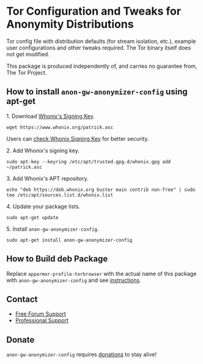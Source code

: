 # Tor Configuration and Tweaks for Anonymity Distributions #

Tor config file with distribution defaults (for stream isolation, etc.),
example user configurations and other tweaks required. The Tor binary
itself does not get modified.

This package is produced independently of, and carries no guarantee from,
The Tor Project.
## How to install `anon-gw-anonymizer-config` using apt-get ##

1\. Download [Whonix's Signing Key]().

```
wget https://www.whonix.org/patrick.asc
```

Users can [check Whonix Signing Key](https://www.whonix.org/wiki/Whonix_Signing_Key) for better security.

2\. Add Whonix's signing key.

```
sudo apt-key --keyring /etc/apt/trusted.gpg.d/whonix.gpg add ~/patrick.asc
```

3\. Add Whonix's APT repository.

```
echo "deb https://deb.whonix.org buster main contrib non-free" | sudo tee /etc/apt/sources.list.d/whonix.list
```

4\. Update your package lists.

```
sudo apt-get update
```

5\. Install `anon-gw-anonymizer-config`.

```
sudo apt-get install anon-gw-anonymizer-config
```

## How to Build deb Package ##

Replace `apparmor-profile-torbrowser` with the actual name of this package with `anon-gw-anonymizer-config` and see [instructions](https://www.whonix.org/wiki/Dev/Build_Documentation/apparmor-profile-torbrowser).

## Contact ##

* [Free Forum Support](https://forums.whonix.org)
* [Professional Support](https://www.whonix.org/wiki/Professional_Support)

## Donate ##

`anon-gw-anonymizer-config` requires [donations](https://www.whonix.org/wiki/Donate) to stay alive!
